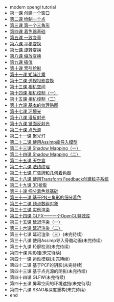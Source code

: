 - modern opengl tutorial  
 - [第一课 创建一个窗口](tutorial1.md)
 - [第二课 绘制一个点](tutorial2.md)
 - [第三课 第一个三角形](tutorial3.md)
 - [第四课 着色器基础](tutorial4.md)
 - [第五课 一致变量](tutorial5.md)
 - [第六课 平移变换](tutorial6.md)
 - [第七课 旋转变换](tutorial7.md)
 - [第八课 缩放变换](tutorial8.md)
 - [第九课 插值](tutorial9.md)
 - [第十课 索引绘制](tutorial10.md)
 - [第十一课 矩阵连乘](tutorial11.md)
 - [第十二课 透视投影变换](tutorial12.md)
 - [第十三课 相机空间](tutorial13.md)
 - [第十四课 相机控制（一）](tutorial14.md)
 - [第十五课 相机控制（二）](tutorial15.md)
 - [第十六课 基本的纹理贴图](tutorial16.md)
 - [第十七课 环境光](tutorial17.md)
 - [第十八课 漫反射光](tutorial18.md)
 - [第十九课 镜面反射光](tutorial19.md)
 - [第二十课 点光源](tutorial20.md)
 - [第二十一课 聚光灯](tutorial21.md)
 - [第二十二课 使用Assimp库导入模型](tutorial22.md)
 - [第二十三课 Shadow Mapping（一）](tutorial23.md)
 - [第二十四课 Shadow Mapping（二）](tutorial24.md)
 - [第二十五课 天空盒](tutorial25.md)
 - [第二十六课 法线纹理](tutorial26.md)
 - [第二十七课 广告牌和几何着色器](tutorial27.md)
 - [第二十八课 使用Transform Feedback创建粒子系统](tutorial28.md)
 - [第二十九课 3D拾取](tutorial29.md)
 - [第三十课 细分着色器基础](tutorial30.md)
 - [第三十一课 基于PN三角形的细分着色](tutorial31.md)
 - [第三十二课 顶点数组对象](tutorial32.md)
 - [第三十三课 实例渲染](tutorial33.md)
 - [第三十四课 GLFX——一个OpenGL特效库](tutorial34.md)
 - [第三十五课 延迟渲染（一）](tutorial35.md)
 - [第三十六课 延迟渲染（二）](tutorial36.md)
 - 第三十七课 延迟渲染（三）(未完待续)
 - 第三十八课 使用Assimp导入骨骼动画(未完待续)
 - 第三十九课 轮廓检测(未完待续)
 - 第四十课 阴影锥(未完待续)
 - 第四十一课 运动模糊(未完待续)
 - 第四十二课 基于PCF的阴影(未完待续)
 - 第四十三课 基于点光源的阴影(未完待续)
 - 第四十四课 GLFW(未完待续)
 - 第四十五课 屏幕空间的环境遮挡(未完待续)
 - 第四十六课 SSAO与深度重构(未完待续)
- end 
 
